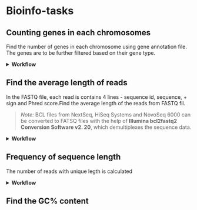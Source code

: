 # Bioinfo-tasks

## Counting genes in each chromosomes
Find the number of genes in each chromosome using gene annotation file. The genes are to be further filtered based on their gene type.
<details>
<summary><strong> Workflow </summary></strong>

### Download gene annotation file
The gene annotation file cam be found in GENECODE website. The corresponding GFF/GTF file can be downloaded and uncompressed through:

```
wget https://ftp.ebi.ac.uk/pub/databases/gencode/Gencode_human/release_49/gencode.v49.annotation.gtf.gz
gunzip gencode.v49.annotation.gtf.gz
```

### Check the file details
The content of the file can be assessed (first 10 lines):

```
head -n 10 gencode.v49.annotation.gtf

##description: evidence-based annotation of the human genome (GRCh38), version 49 (Ensembl 115)
##provider: GENCODE
##contact: gencode-help@ebi.ac.uk
##format: gtf
##date: 2025-07-08
chr1    HAVANA  gene    11121   24894   .       +       .       gene_id "ENSG00000290825.2"; gene_type "lncRNA"; gene_name "DDX11L16"; level 2; tag "overlaps_pseudogene";
```

From this column 1 represent the **chromosome number** and column 3 represent the **feature** information.
> **Note:** The gene annotation file can also be downloaded via NCBI website, but the content arrangement would be different

## Counting genes
From the gene annotation file, we filter from chromosome 17 from column 1 and for gene from column 3 features using the `awk` command. The filtered info is then stored to an output file "chr17_gene.gtf" :

```
awk '$1 == "chr17" && $3 == "gene"' gencode.v49.annotation.gtf > chr17_gene.gtf
```

The filtered files contain only genes in chromosome 17 and gene number can be found by counting lines in the file

```
wc -l < "chr17_gene.gtf"
```

The number of genes was found to be 3780 genes. This includes protein-coding genes, lncRNA, pseudo genes and other functional categories. Therefore, we can further filter gene type-wise:

```
awk '$1 == "chr17" && $3 == "gene" && $0 ~ /gene_type "protein_coding"/' gencode.v49.annotation.gtf > chr17_genetype.gtf

wc -l < "chr17_genetype.gtf"

1187
```
## Consolidated script
A bash script with input as gtf file, chromosome and type(optional) can be found at [`scripts/gene_counts.sh`](scripts/gene_counts.sh)

### Gene count for chromosome 17
```
./gene_count.sh -gtf "gencode.v49.annotation.gtf" -chr "chr17"
```

### Protein-coding gene counts in chromosome 17
```
/gene_count.sh -gtf "gencode.v49.annotation.gtf" -chr "chr17" -type "protein_coding"
```
</details>

## Find the average length of reads
In the FASTQ file, each read is contains 4 lines - sequence id, sequence, + sign and Phred score.Find the average length of the reads from FASTQ fil.
> *Note:* BCL files from NextSeq, HiSeq Systems and NovoSeq 6000 can be converted to FATSQ files with the help of **Illumina bcl2fastq2 Conversion Software v2. 20**, which demultiplexes the sequence data.
<details>
<summary><strong> Workflow </summary></strong>

### Length of sequence per read
The sequence are at every 2nd line for each read and `$0` represents the entire line of input. Therefore is order to find the length of the sequence per read:

```
awk 'NR%4==2 { print length($0) }' < example.fastq
```

### Total length of sequence in whole file
The `awk` iterates through each lines and add the value to the `total` variable of each line.

```
awk 'NR%4==2 { total+= length($0) } END {print total}' < example.fastq
```

### Counting the number of reads
Since it reads is contained in 4 lines, the total lines/ 4 would give us the no. of reads

```
echo $(($(wc -l < example.fastq)/4))
```
## Consolidated script

```
total_read=$(($(wc -l < example.fastq) / 4))
echo $(awk -v n="$total_read" 'NR%4==2 { total += length($0) } END { print total / n }' < example.fastq)
```
### Alternative
The `++` command is an increment operator which increases the value by 1 for each read processed and stored in `read` variable

```
awk 'NR%4==2 { total+= length($0); read++ } END { print total/read }' example.fastq
```

> *Note:* `awk` initialises variable to zero by default

</details>

## Frequency of sequence length
The number of reads with unique legth is calculated

<details>
<summary><strong> Workflow </summary></strong>


### Length of sequence per read
The sequence are at every 2nd line for each read. Therefore is order >

```
awk 'NR%4==2 { print length($0) }' < example.fastq
```

### Sort the length
The length of sequences are sorted based on their size

```
sort -n
```

### Unique read length count
Count how many times each unique read length occurs
```
uniq -c
```

## Consolidated script
```
cat example.fastq | awk '{if(NR%4==2) print length($1)}' | sort -n | uniq -c > read_length.txt
```

</details>

## Find the GC% content
